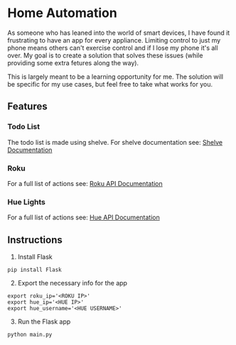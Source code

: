 # Home Automation

As someone who has leaned into the world of smart devices, I have found it frustrating to have an app for every appliance. Limiting control to just my phone means others can't exercise control and if I lose my phone it's all over. My goal is to create a solution that solves these issues (while providing some extra fetures along the way).

This is largely meant to be a learning opportunity for me. The solution will be specific for my use cases, but feel free to take what works for you.

## Features

### Todo List
The todo list is made using shelve. For shelve documentation see:
[Shelve Documentation](https://docs.python.org/3/library/shelve.html)

### Roku
For a full list of actions see:
[Roku API Documentation](https://developer.roku.com/docs/developer-program/debugging/external-control-api.md)

### Hue Lights
For a full list of actions see:
[Hue API Documentation](https://developers.meethue.com/develop/hue-api/)

## Instructions

1. Install Flask
```
pip install Flask
```

2. Export the necessary info for the app 

```
export roku_ip='<ROKU IP>'
export hue_ip='<HUE IP>'
export hue_username='<HUE USERNAME>'
```

3. Run the Flask app
```
python main.py
```
